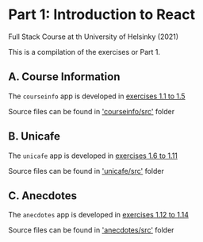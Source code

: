 # Part 1: Introduction to React
Full Stack Course at th University of Helsinky (2021)

This is a compilation of the exercises or Part 1.

## A. Course Information

The `courseinfo` app is developed in 
[exercises 1.1 to 1.5](courseinfo/README.md)

Source files can be found in ['courseinfo/src'](courseinfo/src) folder

## B. Unicafe

The `unicafe` app is developed in 
[exercises 1.6 to 1.11](unicafe/README.md)

Source files can be found in ['unicafe/src'](unicafe/src) folder

## C. Anecdotes

The `anecdotes` app is developed in 
[exercises 1.12 to 1.14](anecdotes/README.md)

Source files can be found in ['anecdotes/src'](anecdotes/src) folder